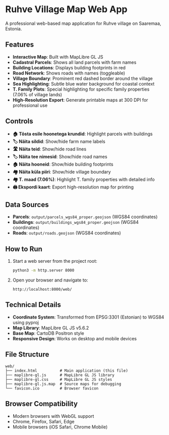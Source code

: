 # Ruhve Village Map Web App

A professional web-based map application for Ruhve village on Saaremaa, Estonia.

## Features

- **Interactive Map**: Built with MapLibre GL JS
- **Cadastral Parcels**: Shows all land parcels with farm names
- **Building Locations**: Displays building footprints in red
- **Road Network**: Shows roads with names (toggleable)
- **Village Boundary**: Prominent red dashed border around the village
- **Sea Highlighting**: Subtle blue water background for coastal context
- **T. Family Plots**: Special highlighting for specific family properties (7.06% of village lands)
- **High-Resolution Export**: Generate printable maps at 300 DPI for professional use

## Controls

- **🏠 Tõsta esile hoonetega krundid**: Highlight parcels with buildings
- **🏷️ Näita sildid**: Show/hide farm name labels
- **🛣️ Näita teid**: Show/hide road lines
- **🏷️ Näita tee nimesid**: Show/hide road names
- **🏠 Näita hooneid**: Show/hide building footprints
- **🏘️ Näita küla piiri**: Show/hide village boundary
- **🏘️ T. maad (7.06%)**: Highlight T. family properties with detailed info
- **🖨️ Ekspordi kaart**: Export high-resolution map for printing

## Data Sources

- **Parcels**: `output/parcels_wgs84_proper.geojson` (WGS84 coordinates)
- **Buildings**: `output/buildings_wgs84_proper.geojson` (WGS84 coordinates)
- **Roads**: `output/roads.geojson` (WGS84 coordinates)

## How to Run

1. Start a web server from the project root:
   ```bash
   python3 -m http.server 8000
   ```

2. Open your browser and navigate to:
   ```
   http://localhost:8000/web/
   ```

## Technical Details

- **Coordinate System**: Transformed from EPSG:3301 (Estonian) to WGS84 using pyproj
- **Map Library**: MapLibre GL JS v5.6.2
- **Base Map**: CartoDB Positron style
- **Responsive Design**: Works on desktop and mobile devices

## File Structure

```
web/
├── index.html          # Main application (this file)
├── maplibre-gl.js      # MapLibre GL JS library
├── maplibre-gl.css     # MapLibre GL JS styles
├── maplibre-gl.js.map  # Source maps for debugging
└── favicon.ico         # Browser favicon
```

## Browser Compatibility

- Modern browsers with WebGL support
- Chrome, Firefox, Safari, Edge
- Mobile browsers (iOS Safari, Chrome Mobile)
